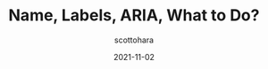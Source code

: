 ---
author: scottohara
date: 2021-11-02
hidden: true
tags:
  - accessibility
  - writing
  - naming
target_url: https://www.scottohara.me/blog/2021/11/02/names-and-labels.html
title: Name, Labels, ARIA, What to Do?
---